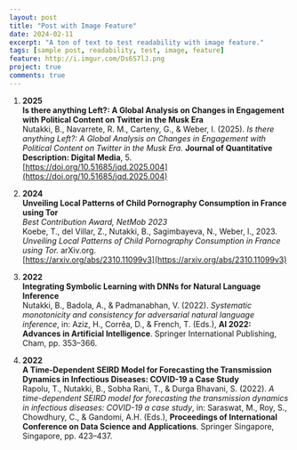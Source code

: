 ```yaml
---
layout: post 
title: "Post with Image Feature"
date: 2024-02-11
excerpt: "A ton of text to test readability with image feature."
tags: [sample post, readability, test, image, feature]
feature: http://i.imgur.com/Ds6S7lJ.png
project: true
comments: true
---
```


1. **2025**  
   **Is there anything Left?: A Global Analysis on Changes in Engagement with Political Content on Twitter in the Musk Era**  
   Nutakki, B., Navarrete, R. M., Carteny, G., & Weber, I. (2025). *Is there anything Left?: A Global Analysis on Changes in Engagement with Political Content on Twitter in the Musk Era.* **Journal of Quantitative Description: Digital Media**, 5.  
   [https://doi.org/10.51685/jqd.2025.004](https://doi.org/10.51685/jqd.2025.004)

2. **2024**  
   **Unveiling Local Patterns of Child Pornography Consumption in France using Tor**  
   *Best Contribution Award, NetMob 2023*  
   Koebe, T., del Villar, Z., Nutakki, B., Sagimbayeva, N., Weber, I., 2023. *Unveiling Local Patterns of Child Pornography Consumption in France using Tor.* arXiv.org.  
   [https://arxiv.org/abs/2310.11099v3](https://arxiv.org/abs/2310.11099v3)

3. **2022**  
   **Integrating Symbolic Learning with DNNs for Natural Language Inference**  
   Nutakki, B., Badola, A., & Padmanabhan, V. (2022). *Systematic monotonicity and consistency for adversarial natural language inference*, in: Aziz, H., Corrêa, D., & French, T. (Eds.), **AI 2022: Advances in Artificial Intelligence**. Springer International Publishing, Cham, pp. 353–366.

4. **2022**  
   **A Time-Dependent SEIRD Model for Forecasting the Transmission Dynamics in Infectious Diseases: COVID-19 a Case Study**  
   Rapolu, T., Nutakki, B., Sobha Rani, T., & Durga Bhavani, S. (2022). *A time-dependent SEIRD model for forecasting the transmission dynamics in infectious diseases: COVID-19 a case study*, in: Saraswat, M., Roy, S., Chowdhury, C., & Gandomi, A.H. (Eds.), **Proceedings of International Conference on Data Science and Applications**. Springer Singapore, Singapore, pp. 423–437.